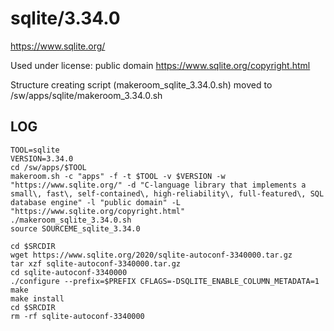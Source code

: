 sqlite/3.34.0
========================

<https://www.sqlite.org/>

Used under license:
public domain
<https://www.sqlite.org/copyright.html>

Structure creating script (makeroom_sqlite_3.34.0.sh) moved to /sw/apps/sqlite/makeroom_3.34.0.sh

LOG
---

    TOOL=sqlite
    VERSION=3.34.0
    cd /sw/apps/$TOOL
    makeroom.sh -c "apps" -f -t $TOOL -v $VERSION -w "https://www.sqlite.org/" -d "C-language library that implements a small\, fast\, self-contained\, high-reliability\, full-featured\, SQL database engine" -l "public domain" -L "https://www.sqlite.org/copyright.html"
    ./makeroom_sqlite_3.34.0.sh
    source SOURCEME_sqlite_3.34.0

    cd $SRCDIR
    wget https://www.sqlite.org/2020/sqlite-autoconf-3340000.tar.gz
    tar xzf sqlite-autoconf-3340000.tar.gz
    cd sqlite-autoconf-3340000
    ./configure --prefix=$PREFIX CFLAGS=-DSQLITE_ENABLE_COLUMN_METADATA=1
    make
    make install
    cd $SRCDIR
    rm -rf sqlite-autoconf-3340000

